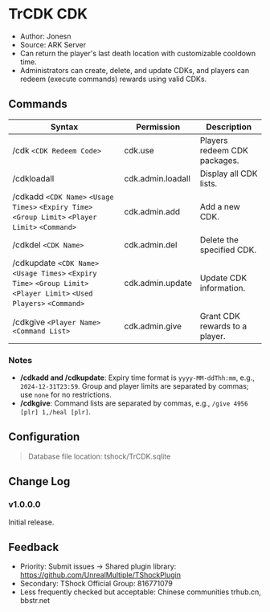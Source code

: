 # TrCDK CDK 
- Author: Jonesn  
- Source: ARK Server  
- Can return the player's last death location with customizable cooldown time.  
- Administrators can create, delete, and update CDKs, and players can redeem (execute commands) rewards using valid CDKs.  


## Commands  
| Syntax | Permission | Description |  
| --- | --- | --- |  
| /cdk `<CDK Redeem Code>` | cdk.use | Players redeem CDK packages. |  
| /cdkloadall | cdk.admin.loadall | Display all CDK lists. |  
| /cdkadd `<CDK Name>` `<Usage Times>` `<Expiry Time>` `<Group Limit>` `<Player Limit>` `<Command>` | cdk.admin.add | Add a new CDK. |  
| /cdkdel `<CDK Name>` | cdk.admin.del | Delete the specified CDK. |  
| /cdkupdate `<CDK Name>` `<Usage Times>` `<Expiry Time>` `<Group Limit>` `<Player Limit>` `<Used Players>` `<Command>` | cdk.admin.update | Update CDK information. |  
| /cdkgive `<Player Name>` `<Command List>` | cdk.admin.give | Grant CDK rewards to a player. |  


### Notes  
- **/cdkadd and /cdkupdate**: Expiry time format is `yyyy-MM-ddThh:mm`, e.g., `2024-12-31T23:59`. Group and player limits are separated by commas; use `none` for no restrictions.  
- **/cdkgive**: Command lists are separated by commas, e.g., `/give 4956 [plr] 1,/heal [plr]`.  


## Configuration  
> Database file location: tshock/TrCDK.sqlite  


## Change Log  
### v1.0.0.0  
Initial release.  


## Feedback  
- Priority: Submit issues -> Shared plugin library: https://github.com/UnrealMultiple/TShockPlugin  
- Secondary: TShock Official Group: 816771079  
- Less frequently checked but acceptable: Chinese communities trhub.cn, bbstr.net